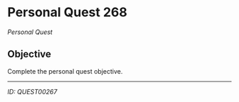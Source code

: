 # Personal Quest 268

*Personal Quest*

## Objective
Complete the personal quest objective.

---
*ID: QUEST00267*